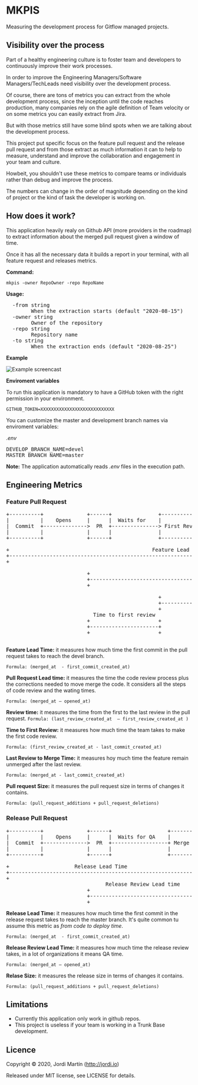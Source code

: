 # MKPIS

Measuring the development process for Gitflow managed projects.


## Visibility over the process 

Part of a healthy engineering culture is to foster team and developers to continuously improve their work processes.

In order to improve the Engineering Managers/Software Managers/TechLeads need visibility over the development process.

Of course, there are tons of metrics you can extract from the whole development process, since the inception until the code reaches production, many companies rely on the agile definition of Team velocity or on some metrics you can easily extract from Jira.

But with those metrics still have some blind spots when we are talking about the development process.

This project put specific focus on the feature pull request and the release pull request and from those extract as much information it can to help to measure, understand and improve the collaboration and engagement in your team and culture.

Howbeit, you shouldn't use these metrics to compare teams or individuals rather than debug and improve the process.

The numbers can change in the order of magnitude depending on the kind of project or the kind of task the developer is working on.

## How does it work?


This application heavily realy on Github API (more providers in the roadmap) to extract information about the merged pull request given a window of time.

Once it has all the necessary data it builds a report in your terminal, with all feature request and releases metrics.

**Command:**

`mkpis -owner RepoOwner -repo RepoName`

**Usage:**

<pre>
  -from string
        When the extraction starts (default "2020-08-15")
  -owner string
        Owner of the repository
  -repo string
        Repository name
  -to string
        When the extraction ends (default "2020-08-25")
</pre>

**Example**

![Example screencast](docs/mkpis.gif)

**Enviroment variables**

To run this application is mandatory to have a GitHub token with the right permission in your environment.

`GITHUB_TOKEN=XXXXXXXXXXXXXXXXXXXXXXXXXXXX`

You can customize the master and development branch names via enviroment variables:

*.env*
<pre>
DEVELOP_BRANCH_NAME=devel
MASTER_BRANCH_NAME=master
</pre>

**Note:** The application automatically reads *.env* files in the execution path.
 


## Engineering Metrics 



### Feature Pull Request

<pre>
+----------+              +------+               +--------------+                 +-------------+               +-------+
|          |    Opens     |      |  Waits for    |              |  Discuss until  |             |   Waits for   |       |
|  Commit  +-------------->  PR  +---------------> First Review +-----------------> Last Review +---------------> Merge |
|          |              |      |               |              |                 |             |               |       |
+----------+              +------+               +--------------+                 +-------------+               +-------+

+                                              Feature Lead Time                                                        + 
+-----------------------------------------------------------------------------------------------------------------------+
+                                                                                                                       +
                                                               Pull Request Lead time
                          +                                                                                             +
                          +---------------------------------------------------------------------------------------------+
                          +                                                                                             +
                                                                 Review time
                                                 +                                              +
                                                 +----------------------------------------------+
                                                 +                                              +
                            Time to first review                                           Last review to merge time
                          +                      +                                  +                                   +
                          +----------------------+                                  +-----------------------------------+
                          +                      +                                  +                                   +

</pre>

**Feature Lead Time:** it measures how much time the first commit in the pull request takes to reach the devel branch.

`Formula: (merged_at  - first_commit_created_at)`

**Pull Request Lead time:** it measures the time the code review process plus the corrections needed to move merge the code. It considers all the steps of code review and the wating times.

`Formula: (merged_at – opened_at)`

**Review time:** it measures the time from the first to the last review in the pull request.
`Formula: (last_review_created_at  – first_review_created_at )`

**Time to First Review:** it measures how much time the team takes to make the first code review. 

`Formula: (first_review_created_at - last_commit_created_at)`

**Last Review to Merge Time:** it measures hoy much time the feature remain unmerged after the last review.

`Formula: (merged_at - last_commit_created_at)`

**Pull request Size:** it measures the pull request size in terms of changes it contains.


`Formula: (pull_request_additions + pull_request_deletions)`


### Release Pull Request

<pre>
+----------+              +------+                  +-------+
|          |    Opens     |      |  Waits for QA    |       |
|  Commit  +-------------->  PR  +------------------+ Merge |
|          |              |      |                  |       |
+----------+              +------+                  +-------+

+                     Release Lead Time                     +
+-----------------------------------------------------------+
+                                                           +
                                Release Review Lead time
                          +                                 +
                          +---------------------------------+
                          +                                 +
</pre>

**Release Lead Time:** it measures how much time the first commit in the release request takes to reach the master branch. It's quite common tu assume this metric as *from code to deploy time*.

`Formula: (merged_at  - first_commit_created_at)`

**Release Review Lead Time:** it measures how much time the release review takes, in a lot of organizations it means QA time.

`Formula: (merged_at – opened_at)`

**Relase Size:** it measures the release size in terms of changes it contains.


`Formula: (pull_request_additions + pull_request_deletions)`


## Limitations

* Currently this application only work in github repos.
* This project is useless if your team is working in a Trunk Base development.



## Licence

Copyright © 2020, Jordi Martín (http://jordi.io)

Released under MIT license, see LICENSE for details.

